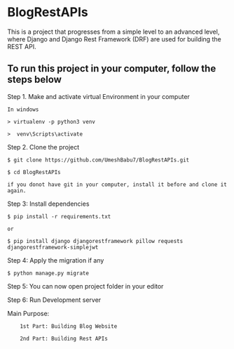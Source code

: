 # BlogRestAPIs
This is a project that progresses from a simple level to an advanced level, where Django and Django Rest Framework (DRF) are used for building the REST API.

To run this project in your computer, follow the steps below
-------------------------------------------------------------

Step 1. Make and activate virtual Environment in your computer

    In windows
    
    > virtualenv -p python3 venv
    
    >  venv\Scripts\activate
    
Step 2. Clone the project

    $ git clone https://github.com/UmeshBabu7/BlogRestAPIs.git
    
    $ cd BlogRestAPIs
    
    if you donot have git in your computer, install it before and clone it again.

Step 3: Install dependencies 

    $ pip install -r requirements.txt
    
    or 
    
    $ pip install django djangorestframework pillow requests djangorestframework-simplejwt

Step 4: Apply the migration if any

    $ python manage.py migrate
    
Step 5: You can now open project folder in your editor

Step 6: Run Development server



Main Purpose:

        1st Part: Building Blog Website
        
        2nd Part: Building Rest APIs

        
